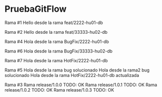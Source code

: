 # PruebaGitFlow


Rama #1
Hello desde la rama feat/2222-hu01-db

Rama #2
Hello desde la rama feat/33333-hu02-db

Rama #4
Hola desde la rama BugFix/2222-hu01-db

Rama #6
Hola desde la rama BugFix/33333-hu02-db

Rama #7
Hola desde la rama HotFix/2222-hu01-db

Rama #5
Hola desde la rama bug solucionado
Hola desde la rama2 bug solucionado
Hola desde la rama HotFix/2222-hu01-db actualizada

Rama #3
Rama release/1.0.0 TODO: OK
Rama release/1.0.1 TODO: OK
Rama release/1.0.2 TODO: OK
Rama release/1.0.3 TODO: OK
